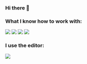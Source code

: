 ### Hi there 👋

### What I know how to work with:

<img src="https://img.shields.io/badge/html-black?style=for-the-badge&logo=html5&logoColor=#FF4500"/> <img src="https://img.shields.io/badge/css-black?style=for-the-badge&logo=css3&logoColor=blue"/> <img src="https://img.shields.io/badge/github-black?style=for-the-badge&logo=github&logoColor=white"/> <img src="https://img.shields.io/badge/figma-black?style=for-the-badge&logo=figma&logoColor=#00FFFF"/>

### I use the editor:
<img src="https://img.shields.io/badge/sublime-black?style=for-the-badge&logo=sublimetext&logoColor=#FF9800"/>
